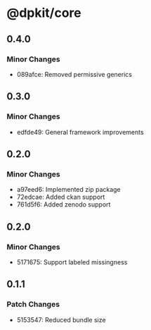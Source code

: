 # @dpkit/core

## 0.4.0

### Minor Changes

- 089afce: Removed permissive generics

## 0.3.0

### Minor Changes

- edfde49: General framework improvements

## 0.2.0

### Minor Changes

- a97eed6: Implemented zip package
- 72edcae: Added ckan support
- 761d5f6: Added zenodo support

## 0.2.0

### Minor Changes

- 5171675: Support labeled missingness

## 0.1.1

### Patch Changes

- 5153547: Reduced bundle size
